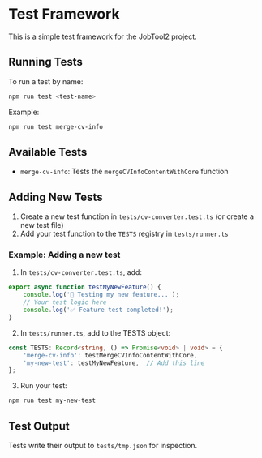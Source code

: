 # Test Framework

This is a simple test framework for the JobTool2 project.

## Running Tests

To run a test by name:
```bash
npm run test <test-name>
```

Example:
```bash
npm run test merge-cv-info
```

## Available Tests

- `merge-cv-info`: Tests the `mergeCVInfoContentWithCore` function

## Adding New Tests

1. Create a new test function in `tests/cv-converter.test.ts` (or create a new test file)
2. Add your test function to the `TESTS` registry in `tests/runner.ts`

### Example: Adding a new test

1. In `tests/cv-converter.test.ts`, add:
```typescript
export async function testMyNewFeature() {
    console.log('🧪 Testing my new feature...');
    // Your test logic here
    console.log('✅ Feature test completed!');
}
```

2. In `tests/runner.ts`, add to the TESTS object:
```typescript
const TESTS: Record<string, () => Promise<void> | void> = {
    'merge-cv-info': testMergeCVInfoContentWithCore,
    'my-new-test': testMyNewFeature,  // Add this line
};
```

3. Run your test:
```bash
npm run test my-new-test
```

## Test Output

Tests write their output to `tests/tmp.json` for inspection.
